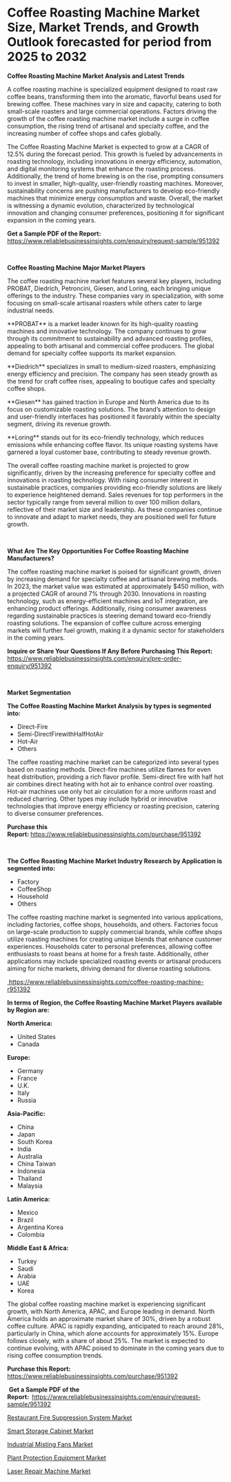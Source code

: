 <p><h1>Coffee Roasting Machine Market Size, Market Trends, and Growth Outlook forecasted for period from 2025 to 2032</h1></p><p><strong>Coffee Roasting Machine Market Analysis and Latest Trends</strong></p>
<p><p>A coffee roasting machine is specialized equipment designed to roast raw coffee beans, transforming them into the aromatic, flavorful beans used for brewing coffee. These machines vary in size and capacity, catering to both small-scale roasters and large commercial operations. Factors driving the growth of the coffee roasting machine market include a surge in coffee consumption, the rising trend of artisanal and specialty coffee, and the increasing number of coffee shops and cafes globally.</p><p>The Coffee Roasting Machine Market is expected to grow at a CAGR of 12.5% during the forecast period. This growth is fueled by advancements in roasting technology, including innovations in energy efficiency, automation, and digital monitoring systems that enhance the roasting process. Additionally, the trend of home brewing is on the rise, prompting consumers to invest in smaller, high-quality, user-friendly roasting machines. Moreover, sustainability concerns are pushing manufacturers to develop eco-friendly machines that minimize energy consumption and waste. Overall, the market is witnessing a dynamic evolution, characterized by technological innovation and changing consumer preferences, positioning it for significant expansion in the coming years.</p></p>
<p><strong>Get a Sample PDF of the Report:&nbsp;</strong> <a href="https://www.reliablebusinessinsights.com/enquiry/request-sample/951392?utm_campaign=1117&utm_medium=2&utm_source=Github&utm_content=ia&utm_term=10042025&utm_id=coffee-roasting-machine">https://www.reliablebusinessinsights.com/enquiry/request-sample/951392</a></p>
<p>&nbsp;</p>
<p><strong>Coffee Roasting Machine Major Market Players</strong></p>
<p><p>The coffee roasting machine market features several key players, including PROBAT, Diedrich, Petroncini, Giesen, and Loring, each bringing unique offerings to the industry. These companies vary in specialization, with some focusing on small-scale artisanal roasters while others cater to large industrial needs.</p><p>**PROBAT** is a market leader known for its high-quality roasting machines and innovative technology. The company continues to grow through its commitment to sustainability and advanced roasting profiles, appealing to both artisanal and commercial coffee producers. The global demand for specialty coffee supports its market expansion.</p><p>**Diedrich** specializes in small to medium-sized roasters, emphasizing energy efficiency and precision. The company has seen steady growth as the trend for craft coffee rises, appealing to boutique cafes and specialty coffee shops.</p><p>**Giesen** has gained traction in Europe and North America due to its focus on customizable roasting solutions. The brand’s attention to design and user-friendly interfaces has positioned it favorably within the specialty segment, driving its revenue growth.</p><p>**Loring** stands out for its eco-friendly technology, which reduces emissions while enhancing coffee flavor. Its unique roasting systems have garnered a loyal customer base, contributing to steady revenue growth.</p><p>The overall coffee roasting machine market is projected to grow significantly, driven by the increasing preference for specialty coffee and innovations in roasting technology. With rising consumer interest in sustainable practices, companies providing eco-friendly solutions are likely to experience heightened demand. Sales revenues for top performers in the sector typically range from several million to over 100 million dollars, reflective of their market size and leadership. As these companies continue to innovate and adapt to market needs, they are positioned well for future growth.</p></p>
<p>&nbsp;</p>
<p><strong>What Are The Key Opportunities For Coffee Roasting Machine Manufacturers?</strong></p>
<p><p>The coffee roasting machine market is poised for significant growth, driven by increasing demand for specialty coffee and artisanal brewing methods. In 2023, the market value was estimated at approximately $450 million, with a projected CAGR of around 7% through 2030. Innovations in roasting technology, such as energy-efficient machines and IoT integration, are enhancing product offerings. Additionally, rising consumer awareness regarding sustainable practices is steering demand toward eco-friendly roasting solutions. The expansion of coffee culture across emerging markets will further fuel growth, making it a dynamic sector for stakeholders in the coming years.</p></p>
<p><strong>Inquire or Share Your Questions If Any Before Purchasing This Report:</strong> <a href="https://www.reliablebusinessinsights.com/enquiry/pre-order-enquiry/951392?utm_campaign=1117&utm_medium=2&utm_source=Github&utm_content=ia&utm_term=10042025&utm_id=coffee-roasting-machine">https://www.reliablebusinessinsights.com/enquiry/pre-order-enquiry/951392</a></p>
<p>&nbsp;</p>
<p><strong>Market Segmentation</strong></p>
<p><strong>The Coffee Roasting Machine Market Analysis by types is segmented into:</strong></p>
<p><ul><li>Direct-Fire</li><li>Semi-DirectFirewithHalfHotAir</li><li>Hot-Air</li><li>Others</li></ul></p>
<p><p>The coffee roasting machine market can be categorized into several types based on roasting methods. Direct-fire machines utilize flames for even heat distribution, providing a rich flavor profile. Semi-direct fire with half hot air combines direct heating with hot air to enhance control over roasting. Hot-air machines use only hot air circulation for a more uniform roast and reduced charring. Other types may include hybrid or innovative technologies that improve energy efficiency or roasting precision, catering to diverse consumer preferences.</p></p>
<p><strong>Purchase this Report:&nbsp;</strong><a href="https://www.reliablebusinessinsights.com/purchase/951392?utm_campaign=1117&utm_medium=2&utm_source=Github&utm_content=ia&utm_term=10042025&utm_id=coffee-roasting-machine">https://www.reliablebusinessinsights.com/purchase/951392</a></p>
<p>&nbsp;</p>
<p><strong>The Coffee Roasting Machine Market Industry Research by Application is segmented into:</strong></p>
<p><ul><li>Factory</li><li>CoffeeShop</li><li>Household</li><li>Others</li></ul></p>
<p><p>The coffee roasting machine market is segmented into various applications, including factories, coffee shops, households, and others. Factories focus on large-scale production to supply commercial brands, while coffee shops utilize roasting machines for creating unique blends that enhance customer experiences. Households cater to personal preferences, allowing coffee enthusiasts to roast beans at home for a fresh taste. Additionally, other applications may include specialized roasting events or artisanal producers aiming for niche markets, driving demand for diverse roasting solutions.</p></p>
<p><a href="https://www.reliablebusinessinsights.com/coffee-roasting-machine-r951392?utm_campaign=1117&utm_medium=2&utm_source=Github&utm_content=ia&utm_term=10042025&utm_id=coffee-roasting-machine">&nbsp;https://www.reliablebusinessinsights.com/coffee-roasting-machine-r951392</a></p>
<p><strong>In terms of Region, the Coffee Roasting Machine Market Players available by Region are:</strong></p>
<p>
    <p> <strong> North America: </strong>
        <ul>
            <li>United States</li>
            <li>Canada</li>
        </ul>
        </p> 
    <p> <strong> Europe: </strong>
        <ul>
            <li>Germany</li>
            <li>France</li>
            <li>U.K.</li>
            <li>Italy</li>
            <li>Russia</li>
        </ul>
        </p> 
    <p> <strong> Asia-Pacific: </strong>
        <ul>
            <li>China</li>
            <li>Japan</li>
            <li>South Korea</li>
            <li>India</li>
            <li>Australia</li>
            <li>China Taiwan</li>
            <li>Indonesia</li>
            <li>Thailand</li>
            <li>Malaysia</li>
        </ul>
        </p> 
    <p> <strong> Latin America: </strong>
        <ul>
            <li>Mexico</li>
            <li>Brazil</li>
            <li>Argentina Korea</li>
            <li>Colombia</li>
        </ul>
        </p> 
    <p> <strong> Middle East & Africa: </strong>
        <ul>
            <li>Turkey</li>
            <li>Saudi</li>
            <li>Arabia</li>
            <li>UAE</li>
            <li>Korea</li>
        </ul>
    </p>
    </p>
<p><p>The global coffee roasting machine market is experiencing significant growth, with North America, APAC, and Europe leading in demand. North America holds an approximate market share of 30%, driven by a robust coffee culture. APAC is rapidly expanding, anticipated to reach around 28%, particularly in China, which alone accounts for approximately 15%. Europe follows closely, with a share of about 25%. The market is expected to continue evolving, with APAC poised to dominate in the coming years due to rising coffee consumption trends.</p></p>
<p><strong>Purchase this Report: </strong><a href="https://www.reliablebusinessinsights.com/purchase/951392?utm_campaign=1117&utm_medium=2&utm_source=Github&utm_content=ia&utm_term=10042025&utm_id=coffee-roasting-machine">https://www.reliablebusinessinsights.com/purchase/951392</a></p>
<p>&nbsp;<strong>Get a Sample PDF of the Report:&nbsp;&nbsp;</strong><a href="https://www.reliablebusinessinsights.com/enquiry/request-sample/951392?utm_campaign=1117&utm_medium=2&utm_source=Github&utm_content=ia&utm_term=10042025&utm_id=coffee-roasting-machine">https://www.reliablebusinessinsights.com/enquiry/request-sample/951392</a></p>
<p><strong></strong></p>
<p><p><a href="https://github.com/kaqiewan/Market-Research-Report-List-1/blob/main/restaurant-fire-suppression-system-market.md?utm_campaign=1117&utm_medium=2&utm_source=Github&utm_content=ia&utm_term=10042025&utm_id=coffee-roasting-machine">Restaurant Fire Suppression System Market</a></p><p><a href="https://github.com/donkalucine10/Market-Research-Report-List-1/blob/main/smart-storage-cabinet-market.md?utm_campaign=1117&utm_medium=2&utm_source=Github&utm_content=ia&utm_term=10042025&utm_id=coffee-roasting-machine">Smart Storage Cabinet Market</a></p><p><a href="https://github.com/elodielamto06/Market-Research-Report-List-1/blob/main/industrial-misting-fans-market.md?utm_campaign=1117&utm_medium=2&utm_source=Github&utm_content=ia&utm_term=10042025&utm_id=coffee-roasting-machine">Industrial Misting Fans Market</a></p><p><a href="https://github.com/ezahdyre/Market-Research-Report-List-1/blob/main/plant-protection-equipment-market.md?utm_campaign=1117&utm_medium=2&utm_source=Github&utm_content=ia&utm_term=10042025&utm_id=coffee-roasting-machine">Plant Protection Equipment Market</a></p><p><a href="https://github.com/verikaahova/Market-Research-Report-List-1/blob/main/laser-repair-machine-market.md?utm_campaign=1117&utm_medium=2&utm_source=Github&utm_content=ia&utm_term=10042025&utm_id=coffee-roasting-machine">Laser Repair Machine Market</a></p></p>
